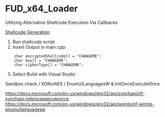 # FUD_x64_Loader
Utilizing Alternative Shellcode Execution Via Callbacks

[Shellcode Generation](https://github.com/AchocolatechipPancake/encode_payload "Shellcode Generation")

1. Run shellcode script
2. Insert Output in main.cpp:
```
    char encryptedShellcode[] = "CHANGEME";
    char key[] = "CHANGEME";
    char cipherType[] = "CHANGEME";
```
3.  Select Build with Visual Studio

Sandbox check / XORorAES / EnumUILanguagesW & InitOnceExecuteOnce
  
  
https://docs.microsoft.com/en-us/windows/win32/api/synchapi/nf-synchapi-initonceexecuteonce   
https://docs.microsoft.com/en-us/windows/win32/api/winnls/nf-winnls-enumuilanguagesw
